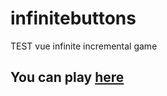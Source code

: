 # infinitebuttons
TEST vue infinite incremental game

## You can play [here](http://naoxink.ga/infinitebuttons/)
